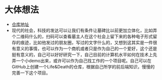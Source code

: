 # 大体想法

* [仓库地址](git@github.com:lm101845/Life-Death.git)
* 现代的社会，科技的发达可以让我们有条件让墓碑比以前更加立体化，比如弄个二维码什么的，扫码可以查看墓主人在这个社会上留下来的各种电子形式留存的痕迹，比如他发过的朋友圈，写过的文字什么的，又想到这其实是一件很有意义的事情，也可以作为一个商机或者只是作为自己的一个爱好，这个还是挺有意义的，自己可以好好研究一下，自己目前的计算机水平如何在技术上先弄一个小demo出来，或许可以作为自己找工作的一个项目呢。自己可以在GitHub上创建一个Life&Death的仓库，根据自己所学的前后端知识，慢慢的完善一下这个项目。

